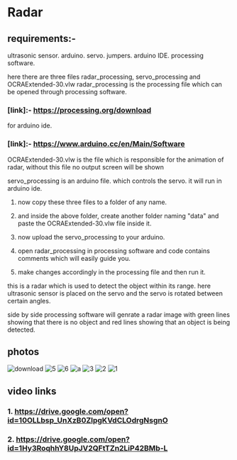 # Radar

## requirements:-
ultrasonic sensor.
arduino.
servo.
jumpers.
arduino IDE.
processing software.

here there are three files radar_processing, servo_processing and OCRAExtended-30.vlw
radar_processing is the processing file which can be opened through processing software.
### [link]:-  https://processing.org/download

for arduino ide.
### [link]:- https://www.arduino.cc/en/Main/Software

OCRAExtended-30.vlw is the file which is responsible for the animation of radar, without this file no output screen will be shown

servo_processing is an arduino file. which controls the servo. it will run in arduino ide.


1. now copy these three files to a folder of any name. 

2. and inside the above folder, create another folder naming "data" and paste the OCRAExtended-30.vlw file inside it.

3. now upload the servo_processing to your arduino.

4. open radar_processing in processing software and code contains comments which will easily guide you. 

5. make changes accordingly in the processing file and then run it. 

this is a radar which is used to detect the object within its range. here ultrasonic sensor is placed on the servo and the servo is rotated
between certain angles.

side by side processing software will genrate a radar image with green lines showing that there is no object and red lines showing that an
object is being detected.

## photos

![download](https://user-images.githubusercontent.com/32995569/43418158-c26cc028-945a-11e8-8406-3531e908737d.jpeg)
![5](https://user-images.githubusercontent.com/32995569/43418159-c2d227f6-945a-11e8-9d43-9017d81a12c7.jpeg)
![6](https://user-images.githubusercontent.com/32995569/43418161-c3250570-945a-11e8-9654-acdb9bcdd385.jpeg)
![a](https://user-images.githubusercontent.com/32995569/43418162-c37bf22c-945a-11e8-92ae-42c30e8981a8.jpeg)
![3](https://user-images.githubusercontent.com/32995569/43418165-c3d4f62e-945a-11e8-9326-68ff8eaab7f4.jpeg)
![2](https://user-images.githubusercontent.com/32995569/43418168-c537a02a-945a-11e8-84a9-76eec88da60f.jpeg)
![1](https://user-images.githubusercontent.com/32995569/43418172-c5890f14-945a-11e8-87e6-8b11d78ef627.jpeg)

## video links
### 1. https://drive.google.com/open?id=10OLLbsp_UnXzB0ZlpgKVdCLOdrgNsgnO
### 2. https://drive.google.com/open?id=1Hy3RoqhhY8UpJV2QFtTZn2LiP42BMb-L

